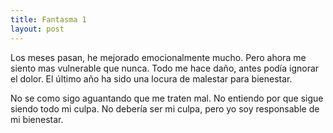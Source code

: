 ```yaml
---
title: Fantasma 1
layout: post
---
```


Los meses pasan, he mejorado emocionalmente mucho. Pero ahora me
siento mas vulnerable que nunca. Todo me hace daño, antes podía
ignorar el dolor. El último año ha sido una locura de malestar para
bienestar.

No se como sigo aguantando que me traten mal. No entiendo por que
sigue siendo todo mi culpa. No debería ser mi culpa, pero yo soy
responsable de mi bienestar.
